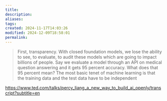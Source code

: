 ```yaml
---
title: 
description: 
aliases: 
tags: 
created: 2024-11-17T14:03:26
modified: 2024-12-09T18:58:01
permalink: 
---
```


> First, transparency. With closed foundation models, we lose the ability to see, to evaluate, to audit these models which are going to impact billions of people. Say we evaluate a model through an API on medical question answering and it gets 95 percent accuracy. What does that 95 percent mean? The most basic tenet of machine learning is that the training data and the test data have to be independent 


https://www.ted.com/talks/percy_liang_a_new_way_to_build_ai_openly/transcript?subtitle=en
